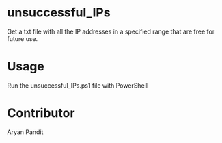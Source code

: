 # unsuccessful_IPs
Get a txt file with all the IP addresses in a specified range that are free for future use.

# Usage
Run the unsuccessful_IPs.ps1 file with PowerShell

# Contributor
Aryan Pandit
